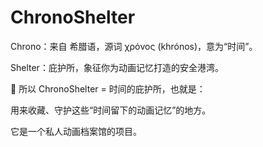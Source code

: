 # ChronoShelter

Chrono：来自 希腊语，源词 χρόνος (khrónos)，意为“时间”。

Shelter：庇护所，象征你为动画记忆打造的安全港湾。

🔮 所以 ChronoShelter = 时间的庇护所，也就是：

用来收藏、守护这些“时间留下的动画记忆”的地方。

它是一个私人动画档案馆的项目。
